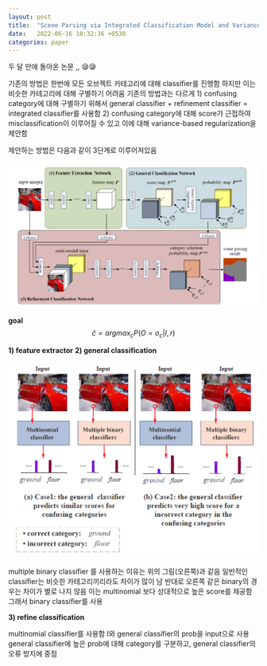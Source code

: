 ```yaml
---
layout: post
title:  "Scene Parsing via Integrated Classification Model and Variance-Based Regularizatio 정리"
date:   2022-06-16 10:32:36 +0530
categories: paper
---
```


두 달 만에 돌아온 논문 ,, 😪😪



기존의 방법은 한번에 모든 오브젝트 카테고리에 대해 classifier를 진행함 하지만 이는 비슷한 카테고리에 대해 구별하기 어려움 
기존의 방법과는 다르게 1) confusing category에 대해 구별하기 위해서 general classifier + refinement classifier = integrated classifier를 사용함 2) confusing category에 대해 score가 근접하여 misclassification이 이루어질 수 있고 이에 대해 variance-based regularization을 제안함 

제안하는 방법은 다음과 같이 3단계로 이루어져있음

![img1](\assets\post\post24\img1.png)

**goal** 
$$\hat{c} = argmax_c P(O = o_c | I, r)$$

**1) feature extractor**
**2) general classification**

![img2](\assets\post\post24\img2.png)

multiple binary classifier  를 사용하는 이유는 위의 그림(오른쪽)과 같음 
일반적인 classifier는 비슷한 카테고리끼리라도 차이가 많이 남 
반대로 오른쪽 같은 binary의 경우는 차이가 별로 나지 않음 이는 multinomial 보다 상대적으로 높은 score를 제공함 그래서 binary classifier를 사용 

**3) refine classification**

multinomial classifier를 사용함 I와 general classifier의 prob을 input으로 사용 
general classifier에 높은 prob에 대해 category를 구분하고, general classifier의 오류 방지에 중점 



